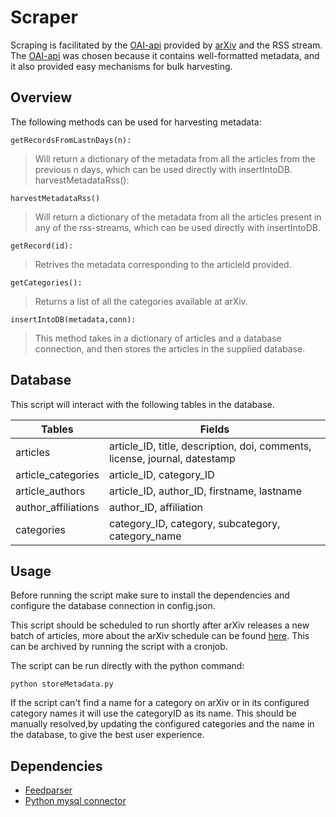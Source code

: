 # Scraper

Scraping is facilitated by the [OAI-api](https://arXiv.org/help/oa/index) provided by [arXiv](https://arXiv.org/) and the RSS stream.  The [OAI-api](https://arXiv.org/help/oa/index) was chosen because it contains well-formatted metadata, and it also provided easy mechanisms for bulk harvesting.


## Overview
The following methods can be used for harvesting metadata:

``getRecordsFromLastnDays(n):``

>Will return a dictionary of the metadata from all the articles from the previous n days, which can be used directly with insertIntoDB. harvestMetadataRss():

``harvestMetadataRss()``

>Will return a dictionary of the metadata from all the articles present in any of the rss-streams, which can be used directly with insertIntoDB.

``getRecord(id):``

>Retrives the metadata corresponding to the articleId provided.

``getCategories():``

>Returns a list of all the categories available at arXiv.

``insertIntoDB(metadata,conn):``

>This method takes in a dictionary of articles and a database connection, and then stores the articles in the supplied database.

## Database

This script will interact with the following tables in the database.

| Tables | Fields |
| ------------- | ------------- |
| articles  | article_ID, title, description, doi, comments, license, journal, datestamp|
| article_categories  | article_ID, category_ID |
|article_authors| article_ID, author_ID, firstname, lastname|
|author_affiliations| author_ID, affiliation|
|categories| category_ID, category, subcategory, category_name|

## Usage

Before running the script make sure to install the dependencies and configure the database connection in config.json.

 This script should be scheduled to run shortly after arXiv releases a new batch of articles, more about the arXiv schedule can be found [here](/../../#arxiv-schedule). This can be archived by running the script with a cronjob.

 The script can be run directly with the python command: 
```
python storeMetadata.py
```

If the script can't find a name for a category on arXiv or in its configured category names it will use the categoryID as its name. This should be manually resolved,by updating the configured categories and the name in the database, to give the best user experience.
## Dependencies

- [Feedparser](https://github.com/kurtmckee/feedparser)
- [Python mysql connector](https://github.com/mysql/mysql-connector-python)
